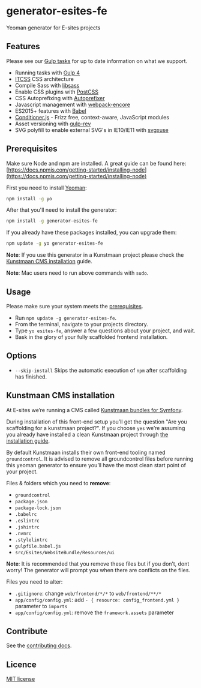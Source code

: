 # generator-esites-fe
Yeoman generator for E-sites projects

## Features
Please see our [Gulp tasks](https://github.com/e-sites/generator-esites-fe/tree/master/app/templates/_tasks) for up to date information on what we support.

- Running tasks with [Gulp 4](https://github.com/gulpjs/gulp)
- [ITCSS](https://www.creativebloq.com/web-design/manage-large-css-projects-itcss-101517528) CSS architecture
- Compile Sass with [libsass](http://libsass.org)
- Enable CSS plugins with [PostCSS](http://postcss.org/)
- CSS Autoprefixing with [Autoprefixer](https://github.com/postcss/autoprefixer)
- Javascript management with [webpack-encore](https://github.com/symfony/webpack-encore)
- ES2015+ features with [Babel](https://babeljs.io)
- [Conditioner.js](https://github.com/rikschennink/conditioner) - Frizz free, context-aware, JavaScript modules
- Asset versioning with [gulp-rev](https://github.com/sindresorhus/gulp-rev)
- SVG polyfill to enable external SVG's in IE10/IE11 with [svgxuse](https://github.com/Keyamoon/svgxuse)

## Prerequisites
Make sure Node and npm are installed. A great guide can be found here: [https://docs.npmjs.com/getting-started/installing-node](https://docs.npmjs.com/getting-started/installing-node)

First you need to install [Yeoman](http://yeoman.io/):

```bash
npm install -g yo
```

After that you'll need to install the generator:
```bash
npm install -g generator-esites-fe
```

If you already have these packages installed, you can upgrade them:
```bash
npm update -g yo generator-esites-fe
```

**Note**: If you use this generator in a Kunstmaan project please check the [Kunstmaan CMS installation](#kunstmaan-cms-installation) guide.

**Note**: Mac users need to run above commands with `sudo`.

## Usage
Please make sure your system meets the [prerequisites](#prerequisites).

- Run `npm update -g generator-esites-fe`.
- From the terminal, navigate to your projects directory.
- Type `yo esites-fe`, answer a few questions about your project, and wait.
- Bask in the glory of your fully scaffolded frontend installation.

## Options
- `--skip-install`
  Skips the automatic execution of `npm` after scaffolding has finished.

## Kunstmaan CMS installation
At E-sites we’re running a CMS called [Kunstmaan bundles for Symfony](https://bundles.kunstmaan.be/).

During installation of this front-end setup you’ll get the question "Are you scaffolding for a kunstmaan project?". If you choose `yes` we’re assuming you already have installed a clean Kunstmaan project through [the installation guide](https://kunstmaanbundlescms.readthedocs.io/en/latest/installation/).

By default Kunstmaan installs their own front-end tooling named `groundcontrol`.
It is advised to remove all groundcontrol files before running this yeoman generator to ensure you’ll have the most clean start point of your project.

Files & folders which you need to **remove**:

- `groundcontrol`
- `package.json`
- `package-lock.json`
- `.babelrc`
- `.eslintrc`
- `.jshintrc`
- `.nvmrc`
- `.stylelintrc`
- `gulpfile.babel.js`
- `src/Esites/WebsiteBundle/Resources/ui`

**Note**: It is recommended that you remove these files but if you don’t, dont worry! The generator will prompt you when there are conflicts on the files.

Files you need to alter:

- `.gitignore`: change `web/frontend/*/*` to `web/frontend/**/*`
- `app/config/config.yml`: add `- { resource: config_frontend.yml }` parameter to `imports`
- `app/config/config.yml`: remove the `framework.assets` parameter


## Contribute

See the [contributing docs](contributing.md).

## Licence

[MIT license](LICENSE)
